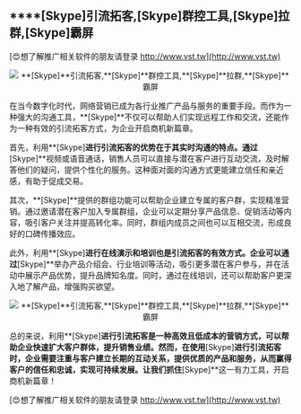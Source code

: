 ## ****[Skype]**引流拓客,**[Skype]**群控工具,**[Skype]**拉群,**[Skype]**霸屏**

[😍想了解推广相关软件的朋友请登录 http://www.vst.tw](http://www.vst.tw)

 <center><img src="https://vst.tw/MP4/tuiguang/png/1.png" alt="**[Skype]**引流拓客,**[Skype]**群控工具,**[Skype]**拉群,**[Skype]**霸屏"></center>

在当今数字化时代，网络营销已成为各行业推广产品与服务的重要手段。而作为一种强大的沟通工具，**[Skype]**不仅可以帮助人们实现远程工作和交流，还能作为一种有效的引流拓客方式，为企业开启商机新篇章。

首先，利用**[Skype]**进行引流拓客的优势在于其实时沟通的特点。通过**[Skype]**视频或语音通话，销售人员可以直接与潜在客户进行互动交流，及时解答他们的疑问，提供个性化的服务。这种面对面的沟通方式更能建立信任和亲近感，有助于促成交易。

其次，**[Skype]**提供的群组功能可以帮助企业建立专属的客户群，实现精准营销。通过邀请潜在客户加入专属群组，企业可以定期分享产品信息、促销活动等内容，吸引客户关注并提高转化率。同时，群组内成员之间也可以互相交流，形成良好的口碑传播效应。

此外，利用**[Skype]**进行在线演示和培训也是引流拓客的有效方式。企业可以通过**[Skype]**举办产品介绍会、行业培训等活动，吸引更多潜在客户参与，并在活动中展示产品优势，提升品牌知名度。同时，通过在线培训，还可以帮助客户更深入地了解产品，增强购买欲望。

 <center><img src="https://vst.tw/MP4/tuiguang/png/2.png" alt="**[Skype]**引流拓客,**[Skype]**群控工具,**[Skype]**拉群,**[Skype]**霸屏"></center>

总的来说，利用**[Skype]**进行引流拓客是一种高效且低成本的营销方式，可以帮助企业快速扩大客户群体，提升销售业绩。然而，在使用**[Skype]**进行引流拓客时，企业需要注重与客户建立长期的互动关系，提供优质的产品和服务，从而赢得客户的信任和忠诚，实现可持续发展。让我们抓住**[Skype]**这一有力工具，开启商机新篇章！

[😍想了解推广相关软件的朋友请登录 http://www.vst.tw](http://www.vst.tw)




